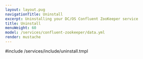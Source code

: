 ```yaml
---
layout: layout.pug
navigationTitle: Uninstall
excerpt: Uninstalling your DC/OS Confluent ZooKeeper service
title: Uninstall
menuWeight: 60
model: /services/confluent-zookeeper/data.yml
render: mustache
---
```


#include /services/include/uninstall.tmpl
